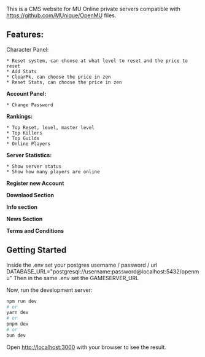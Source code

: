 This is a CMS website for MU Online private servers compatible with https://github.com/MUnique/OpenMU files.


## Features:

 Character Panel:
 
    * Reset system, can choose at what level to reset and the price to reset
    * Add Stats
    * ClearPk, can choose the price in zen
    * Reset Stats, can choose the price in zen

**Account Panel:**

    * Change Password

**Rankings:**

    * Top Reset, level, master level
    * Top Killers
    * Top Guilds
    * Online Players

**Server Statistics:**

    * Show server status
    * Show how many players are online

**Register new Account**

**Downlaod Section**

**Info section**

**News Section**

**Terms and Conditions**


## Getting Started

Inside the .env set your postgres username / password / url
DATABASE_URL="postgresql://username:password@localhost:5432/openmu"
Then in the same .env set the GAMESERVER_URL

Now, run the development server:

```bash
npm run dev
# or
yarn dev
# or
pnpm dev
# or
bun dev
```

Open [http://localhost:3000](http://localhost:3000) with your browser to see the result.




